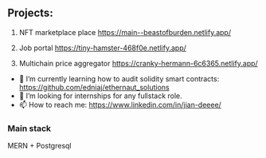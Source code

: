 <!--
**edniaj/edniaj** is a ✨ _special_ ✨ repository because its `README.md` (this file) appears on your GitHub profile.
-->


## Projects:
1. NFT marketplace 
place https://main--beastofburden.netlify.app/

2. Job portal 
https://tiny-hamster-468f0e.netlify.app/

3. Multichain price aggregator 
https://cranky-hermann-6c6365.netlify.app/


- 🌱 I’m currently learning how to audit solidity smart contracts: https://github.com/edniaj/ethernaut_solutions
- 👯 I’m looking for internships for any fullstack role. 
- 📫 How to reach me: https://www.linkedin.com/in/jian-deeee/

### Main stack
MERN + Postgresql
